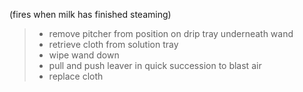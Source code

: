 (fires when milk has finished steaming)
> - remove pitcher from position on drip tray underneath wand
> - retrieve cloth from solution tray
> - wipe wand down
> - pull and push leaver in quick succession to blast air
> - replace cloth
